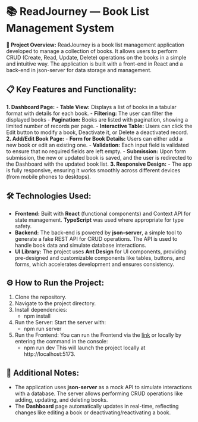 # 📚 ReadJourney — Book List Management System
**🎯 Project Overview:**
ReadJourney is a book list management application developed to manage a collection of books. It allows users to perform CRUD (Create, Read, Update, Delete) operations on the books in a simple and intuitive way. The application is built with a front-end in React and a back-end in json-server for data storage and management.

## 📋 Key Features and Functionality:

**1. Dashboard Page:**
    - **Table View:** Displays a list of books in a tabular format with details for each book.
    - **Filtering:** The user can filter the displayed books
    - **Pagination:** Books are listed with pagination, showing a limited number of records per page.
    - **Interactive Table:** Users can click the Edit button to modify a book, Deactivate it, or Delete a deactivated record.
**2. Add/Edit Book Page:**
    - **Form for Book Details:** Users can either add a new book or edit an existing one.
    - **Validation:** Each input field is validated to ensure that no required fields are left empty.
    - **Submission:** Upon form submission, the new or updated book is saved, and the user is redirected to the Dashboard with the updated book list.
**3. Responsive Design:**
    - The app is fully responsive, ensuring it works smoothly across different devices (from mobile phones to desktops).

## 🛠️ Technologies Used:
- **Frontend:** Built with **React** (functional components) and Context API for state management. **TypeScript** was used where appropriate for type safety.
- **Backend:** The back-end is powered by **json-server**, a simple tool to generate a fake REST API for CRUD operations. The API is used to handle book data and simulate database interactions.
- **UI Library:** The project uses **Ant Design** for UI components, providing pre-designed and customizable components like tables, buttons, and forms, which accelerates development and ensures consistency.


## ⚙️ How to Run the Project:
1. Clone the repository.
2. Navigate to the project directory.
3. Install dependencies:
   - npm install
5. Run the Server: Start the server with:
   - npm run server
6. Run the Frontend: You can run the Frontend via the [link](https://read-journey-delta.vercel.app/) or locally by entering the command in the console:
   - npm run dev
This will launch the project locally at http://localhost:5173.

## 🚀 Additional Notes:
  - The application uses **json-server** as a mock API to simulate interactions with a database. The server allows performing CRUD operations like adding, updating, and deleting books.
  - The **Dashboard** page automatically updates in real-time, reflecting changes like editing a book or deactivating/reactivating a book. 
